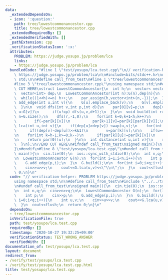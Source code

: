 ```yaml
---
data:
  _extendedDependsOn:
  - icon: ':question:'
    path: tree/lowestcommonancestor.cpp
    title: tree/lowestcommonancestor.cpp
  _extendedRequiredBy: []
  _extendedVerifiedWith: []
  _pathExtension: cpp
  _verificationStatusIcon: ':x:'
  attributes:
    PROBLEM: https://judge.yosupo.jp/problem/lca
    links:
    - https://judge.yosupo.jp/problem/lca
  bundledCode: "#line 1 \"test/yosupo/lca.test.cpp\"\n// verification-helper: PROBLEM\
    \ https://judge.yosupo.jp/problem/lca\n\n#include<bits/stdc++.h>\nusing namespace\
    \ std;\n\n#define call_from_test\n#line 1 \"tree/lowestcommonancestor.cpp\"\n\n\
    #line 3 \"tree/lowestcommonancestor.cpp\"\nusing namespace std;\n#endif\n//BEGIN\
    \ CUT HERE\nstruct LowestCommonAncestor{\n  int h;\n  vector< vector<int> > G,par;\n\
    \  vector<int> dep;\n  LowestCommonAncestor(int n):G(n),dep(n){\n    h=1;\n  \
    \  while((1<<h)<=n) h++;\n    par.assign(h,vector<int>(n,-1));\n  }\n\n  void\
    \ add_edge(int u,int v){\n    G[u].emplace_back(v);\n    G[v].emplace_back(u);\n\
    \  }\n\n  void dfs(int v,int p,int d){\n    par[0][v]=p;\n    dep[v]=d;\n    for(int\
    \ u:G[v])\n      if(u!=p) dfs(u,v,d+1);\n  }\n\n  void build(int r=0){\n    int\
    \ n=G.size();\n    dfs(r,-1,0);\n    for(int k=0;k+1<h;k++)\n      for(int v=0;v<n;v++)\n\
    \        if(~par[k][v])\n          par[k+1][v]=par[k][par[k][v]];\n  }\n\n  int\
    \ lca(int u,int v){\n    if(dep[u]>dep[v]) swap(u,v);\n    for(int k=0;k<h;k++)\n\
    \      if((dep[v]-dep[u])>>k&1)\n        v=par[k][v];\n\n    if(u==v) return u;\n\
    \n    for(int k=h-1;k>=0;k--)\n      if(par[k][u]!=par[k][v])\n        u=par[k][u],v=par[k][v];\n\
    \n    return par[0][u];\n  }\n\n  int distance(int u,int v){\n    return dep[u]+dep[v]-dep[lca(u,v)]*2;\n\
    \  }\n};\n//END CUT HERE\n#ifndef call_from_test\nsigned main(){\n  return 0;\n\
    }\n#endif\n#line 8 \"test/yosupo/lca.test.cpp\"\n#undef call_from_test\n\nsigned\
    \ main(){\n  cin.tie(0);\n  ios::sync_with_stdio(0);\n\n  int n,q;\n  cin>>n>>q;\n\
    \n  LowestCommonAncestor G(n);\n  for(int i=1;i<n;i++){\n    int p;\n    cin>>p;\n\
    \    G.add_edge(p,i);\n  }\n  G.build();\n\n  for(int i=0;i<q;i++){\n    int u,v;\n\
    \    cin>>u>>v;\n    cout<<G.lca(u,v)<<\"\\n\";\n  }\n  cout<<flush;\n  return\
    \ 0;\n}\n"
  code: "// verification-helper: PROBLEM https://judge.yosupo.jp/problem/lca\n\n#include<bits/stdc++.h>\n\
    using namespace std;\n\n#define call_from_test\n#include \"../../tree/lowestcommonancestor.cpp\"\
    \n#undef call_from_test\n\nsigned main(){\n  cin.tie(0);\n  ios::sync_with_stdio(0);\n\
    \n  int n,q;\n  cin>>n>>q;\n\n  LowestCommonAncestor G(n);\n  for(int i=1;i<n;i++){\n\
    \    int p;\n    cin>>p;\n    G.add_edge(p,i);\n  }\n  G.build();\n\n  for(int\
    \ i=0;i<q;i++){\n    int u,v;\n    cin>>u>>v;\n    cout<<G.lca(u,v)<<\"\\n\";\n\
    \  }\n  cout<<flush;\n  return 0;\n}\n"
  dependsOn:
  - tree/lowestcommonancestor.cpp
  isVerificationFile: true
  path: test/yosupo/lca.test.cpp
  requiredBy: []
  timestamp: '2020-10-27 19:32:25+09:00'
  verificationStatus: TEST_WRONG_ANSWER
  verifiedWith: []
documentation_of: test/yosupo/lca.test.cpp
layout: document
redirect_from:
- /verify/test/yosupo/lca.test.cpp
- /verify/test/yosupo/lca.test.cpp.html
title: test/yosupo/lca.test.cpp
---
```

